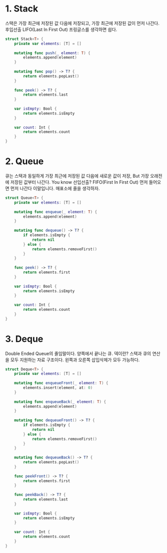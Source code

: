 # 1. Stack
스택은 가장 최근에 저장된 값 다음에 저장되고, 가장 최근에 저장된 값이 먼저 나간다. 후입선출 LIFO(Last In First Out) 프링글스를 생각하면 쉽다.

```swift
struct Stack<T> {
    private var elements: [T] = []
    
    mutating func push(_ element: T) {
        elements.append(element)
    }
    
    mutating func pop() -> T? {
        return elements.popLast()
    }
    
    func peek() -> T? {
        return elements.last
    }
    
    var isEmpty: Bool {
        return elements.isEmpty
    }
    
    var count: Int {
        return elements.count
    }
}
```

# 2. Queue
큐는 스택과 동일하게 가장 최근에 저장된 값 다음에 새로운 값이 저장, But 가장 오래전에 저장된 값부터 나간다. You know 선입선출? FIFO(First In First Out) 먼저 들어오면 먼저 나간다 이말입니다. 매표소에 줄을 생각하자.
```swift
struct Queue<T> {
    private var elements: [T] = []
    
    mutating func enqueue(_ element: T) {
        elements.append(element)
    }
    
    mutating func dequeue() -> T? {
        if elements.isEmpty {
            return nil
        } else {
            return elements.removeFirst()
        }
    }
    
    func peek() -> T? {
        return elements.first
    }
    
    var isEmpty: Bool {
        return elements.isEmpty
    }
    
    var count: Int {
        return elements.count
    }
}
```

# 3. Deque
Double Ended Queue의 줄임말이다. 양쪽에서 끝나는 큐. 덱이란? 스택과 큐의 연산을 모두 지원하는 자료 구조이다. 왼쪽과 오른쪽 삽입삭제가 모두 가능하다. 

```swift
struct Deque<T> {
    private var elements: [T] = []
    
    mutating func enqueueFront(_ element: T) {
        elements.insert(element, at: 0)
    }
    
    mutating func enqueueBack(_ element: T) {
        elements.append(element)
    }
    
    mutating func dequeueFront() -> T? {
        if elements.isEmpty {
            return nil
        } else {
            return elements.removeFirst()
        }
    }
    
    mutating func dequeueBack() -> T? {
        return elements.popLast()
    }
    
    func peekFront() -> T? {
        return elements.first
    }
    
    func peekBack() -> T? {
        return elements.last
    }
    
    var isEmpty: Bool {
        return elements.isEmpty
    }
    
    var count: Int {
        return elements.count
    }
}
```


